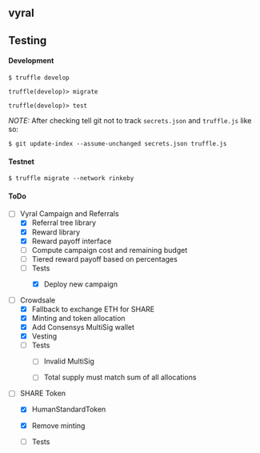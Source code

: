 ## vyral


## Testing

#### Development
```
$ truffle develop

truffle(develop)> migrate

truffle(develop)> test
```

*NOTE:* After checking tell git not to track `secrets.json` and `truffle.js` like so:
```
$ git update-index --assume-unchanged secrets.json truffle.js
```

#### Testnet
```
$ truffle migrate --network rinkeby
```

#### ToDo

- [ ] Vyral Campaign and Referrals
    - [X] Referral tree library
    - [X] Reward library
    - [X] Reward payoff interface
    - [ ] Compute campaign cost and remaining budget
    - [ ] Tiered reward payoff based on percentages
    - [ ] Tests
        - [X] Deploy new campaign


- [ ] Crowdsale
    - [X] Fallback to exchange ETH for SHARE
    - [X] Minting and token allocation
    - [X] Add Consensys MultiSig wallet    
    - [X] Vesting
    - [ ] Tests
        - [ ] Invalid MultiSig
        - [ ] Total supply must match sum of all allocations


- [ ] SHARE Token
    - [X] HumanStandardToken
    - [X] Remove minting
    - [ ] Tests

